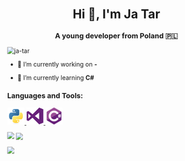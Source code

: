 <h1 align="center">Hi 👋, I'm Ja Tar</h1>
<h3 align="center">A young developer from Poland 🇵🇱</h3>

<p align="left"> <img src="https://komarev.com/ghpvc/?username=ja-tar&color=0e75b6&style=flat" alt="ja-tar" /> </p>

- 🔭 I’m currently working on **-**

- 🌱 I’m currently learning **C#**

<h3 align="left">Languages and Tools:</h3>
<p align="left"> <a href="https://www.python.org" target="_blank"> <img src="https://raw.githubusercontent.com/devicons/devicon/master/icons/python/python-original.svg" alt="python" width="40" height="40"/> </a> <a href="https://visualstudio.microsoft.com/pl/" target="_blank"> <img src="https://raw.githubusercontent.com/devicons/devicon/master/icons/visualstudio/visualstudio-plain.svg" alt="visualstudio" width="40" height="40"/> </a> <a href="https://docs.microsoft.com/pl-pl/dotnet/csharp/" target="_blank"> <img src="https://raw.githubusercontent.com/devicons/devicon/master/icons/csharp/csharp-original.svg" alt="csharp" width="40" height="40"/> </a> </p>

<p><img align="left" src="https://github-readme-stats.vercel.app/api/top-langs/?username=Ja-Tar&layout=compact"/></p>

<p>&nbsp;<img align="center" src="https://github-readme-stats.vercel.app/api?username=Ja-Tar&show_icons=true&locale=en"/></p>

<p><img align="center" src="https://github-readme-streak-stats.herokuapp.com/?user=Ja-Tar&"/></p>
